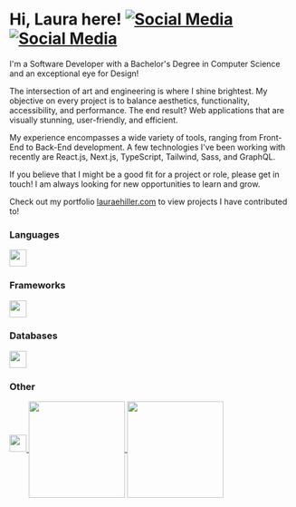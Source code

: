 # Hi, Laura here! [![Social Media](https://skillicons.dev/icons?i=codepen&theme=light)](https://codepen.io/eofnums)[![Social Media](https://skillicons.dev/icons?i=linkedin&theme=light)](https://www.linkedin.com/in/laura-e-hiller/)

I'm a Software Developer with a Bachelor's Degree in Computer Science and an exceptional eye for Design!

The intersection of art and engineering is where I shine brightest. My objective on every project is to balance aesthetics, functionality, accessibility, and performance. The end result? Web applications that are visually stunning, user-friendly, and efficient.

My experience encompasses a wide variety of tools, ranging from Front-End to Back-End development. A few technologies I've been working with recently are React.js, Next.js, TypeScript, Tailwind, Sass, and GraphQL.

If you believe that I might be a good fit for a project or role, please get in touch! I am always looking for new opportunities to learn and grow.

Check out my portfolio [lauraehiller.com](https://lauraehiller.com/) to view projects I have contributed to!

### Languages

  <a href="https://skillicons.dev">
    <img height="30" align="center" src="https://skillicons.dev/icons?i=react,ts,js,html,css,sass,c,cpp&theme=light" />
  </a>

### Frameworks

  <a href="https://skillicons.dev">
    <img height="30" align="center" src="https://skillicons.dev/icons?i=nextjs,tailwind&theme=light" />
  </a>

### Databases

  <a href="https://skillicons.dev">
    <img height="30" align="center" src="https://skillicons.dev/icons?i=graphql,mysql,postgres&theme=light" />
  </a>

### Other

  <a href="https://skillicons.dev">
    <img height="30" src="https://skillicons.dev/icons?i=git,blender,wordpress&theme=light" />
  </a>

<a href="https://github.com/anuraghazra/github-readme-stats">
  <img height="170" align="center" src="https://github-readme-stats.vercel.app/api?username=lauraehiller&count_private=true&hide=stars" />
</a>
<a href="https://github.com/anuraghazra/anuraghazra.github.io">
  <img height="170" align="center" src="https://github-readme-stats.vercel.app/api/top-langs/?username=lauraehiller&layout=compact" />
</a>
